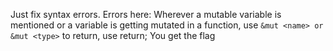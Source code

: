 Just fix syntax errors.
Errors here:
Wherever a mutable variable is mentioned or a variable is getting mutated in a function, use `&mut <name> or &mut <type>` 
to return, use return;
You get the flag